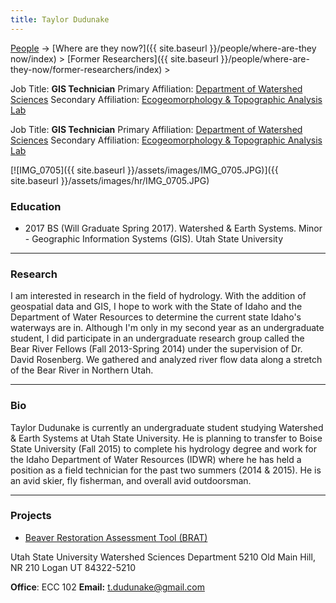 ```yaml
---
title: Taylor Dudunake
---
```




[People]({{site.baseurl}}/people/index) -> [Where are they now?]({{ site.baseurl }}/people/where-are-they now/index) > [Former Researchers]({{ site.baseurl }}/people/where-are-they-now/former-researchers/index) >

Job Title: **GIS Technician**
Primary Affiliation: [Department of Watershed Sciences](http://qcnr.usu.edu/wats/)
Secondary Affiliation: [Ecogeomorphology & Topographic Analysis Lab](https://joewheaton-org.github.io/etal/)

Job Title: **GIS Technician**
Primary Affiliation: [Department of Watershed Sciences](http://qcnr.usu.edu/wats/)
Secondary Affiliation: [Ecogeomorphology & Topographic Analysis Lab](https://joewheaton-org.github.io/etal/>/)



[![IMG_0705]({{ site.baseurl }}/assets/images/IMG_0705.JPG)]({{ site.baseurl }}/assets/images/hr/IMG_0705.JPG)

### Education

- 2017 BS (Will Graduate Spring 2017). Watershed & Earth Systems.     Minor - Geographic Information Systems (GIS). Utah State University

------

### Research

I am interested in research in the field of hydrology. With the addition of geospatial data and GIS, I hope to work with the State of Idaho and the Department of Water Resources to determine the current state Idaho's waterways are in. Although I'm only in my second year as an undergraduate student, I did participate in an undergraduate research group called the Bear River Fellows (Fall 2013-Spring 2014) under the supervision of Dr. David Rosenberg. We gathered and analyzed river flow data along a stretch of the Bear River in Northern Utah. 

------

### Bio

Taylor Dudunake is currently an undergraduate student studying Watershed & Earth Systems at Utah State University. He is planning to transfer to Boise State University (Fall 2015) to complete his hydrology degree and work for the Idaho Department of Water Resources (IDWR) where he has held a position as a field technician for the past two summers (2014 & 2015). He is an avid skier, fly fisherman, and overall avid outdoorsman.  

------

### Projects

- [Beaver Restoration Assessment Tool (BRAT)](http://brat.joewheaton.org/) 





Utah State University
Watershed Sciences Department
5210 Old Main Hill, NR 210
Logan UT 84322-5210

**Office**:  ECC 102
**Email:** t.dudunake@gmail.com